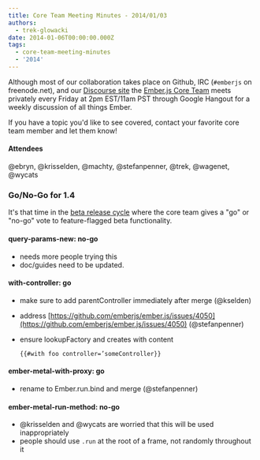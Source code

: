 ```yaml
---
title: Core Team Meeting Minutes - 2014/01/03
authors:
  - trek-glowacki
date: 2014-01-06T00:00:00.000Z
tags:
  - core-team-meeting-minutes
  - '2014'
---
```



Although most of our collaboration takes place on Github, IRC
(`#emberjs` on freenode.net), and our [Discourse site](http://discuss.emberjs.com/)
the [Ember.js Core Team](/team) meets privately every
Friday at 2pm EST/11am PST through Google Hangout for a weekly
discussion of all things Ember.

If you have a topic you'd like to see covered, contact your favorite
core team member and let them know!

#### Attendees

@ebryn, @krisselden, @machty, @stefanpenner, @trek, @wagenet, @wycats

### Go/No-Go for 1.4

It's that time in the [beta release cycle](/builds/#/beta) where the core team
gives a "go" or "no-go" vote to feature-flagged beta functionality.


#### query-params-new: no-go

* needs more people trying this
* doc/guides need to be updated.

#### with-controller: go

* make sure to add parentController immediately after merge (@kselden)
* address [https://github.com/emberjs/ember.js/issues/4050](https://github.com/emberjs/ember.js/issues/4050) (@stefanpenner)
* ensure lookupFactory and creates with content

    ```
    {{#with foo controller=’someController}}
    ```

#### ember-metal-with-proxy: go

* rename to Ember.run.bind and merge (@stefanpenner)

#### ember-metal-run-method: no-go

* @krisselden and @wycats are worried that this will be used inappropriately
* people should use `.run` at the root of a frame, not randomly throughout it
